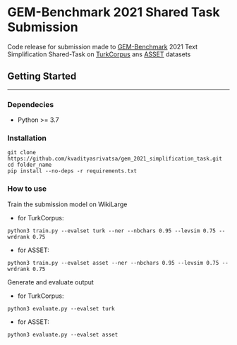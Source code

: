 
# GEM-Benchmark 2021 Shared Task Submission
Code release for submission made to [GEM-Benchmark](https://gem-benchmark.com/) 2021 Text Simplification Shared-Task on [TurkCorpus](https://huggingface.co/datasets/turk) ans [ASSET](https://huggingface.co/datasets/asset) datasets

## Getting Started

------------

### Dependecies
- Python >= 3.7

### Installation
``` 
git clone https://github.com/kvadityasrivatsa/gem_2021_simplification_task.git
cd folder_name
pip install --no-deps -r requirements.txt
```
### How to use
Train the submission model on WikiLarge 
- for TurkCorpus:
```
python3 train.py --evalset turk --ner --nbchars 0.95 --levsim 0.75 --wrdrank 0.75
```
   
- for ASSET:
```
python3 train.py --evalset asset --ner --nbchars 0.95 --levsim 0.75 --wrdrank 0.75
```
Generate and evaluate output
- for TurkCorpus:
```
python3 evaluate.py --evalset turk
```
- for ASSET:
```
python3 evaluate.py --evalset asset
```

